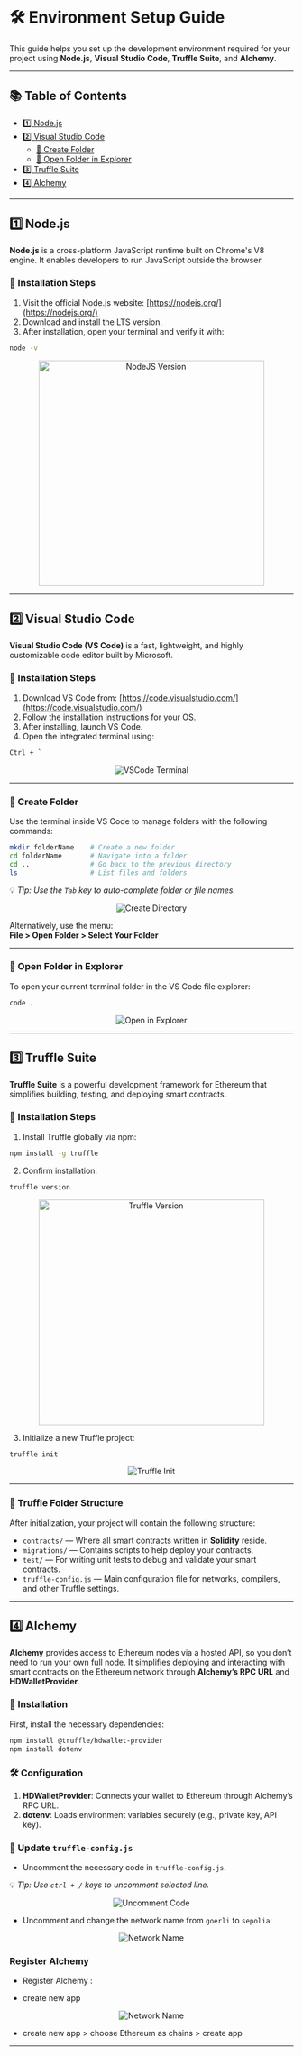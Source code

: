 # 🛠️ Environment Setup Guide

This guide helps you set up the development environment required for your project using **Node.js**, **Visual Studio Code**, **Truffle Suite**, and **Alchemy**.

---

## 📚 Table of Contents

- [1️⃣ Node.js](#1-nodejs)
- [2️⃣ Visual Studio Code](#2-visual-studio-code)
  - [📁 Create Folder](#create-folder)
  - [📂 Open Folder in Explorer](#open-folder-in-explorer)
- [3️⃣ Truffle Suite](#3-truffle-suite)
- [4️⃣ Alchemy](#4-alchemy)

---

## 1️⃣ Node.js

**Node.js** is a cross-platform JavaScript runtime built on Chrome's V8 engine. It enables developers to run JavaScript outside the browser.

### 🧩 Installation Steps

1. Visit the official Node.js website: [https://nodejs.org/](https://nodejs.org/)
2. Download and install the LTS version.
3. After installation, open your terminal and verify it with:

```bash
node -v
```

<p align="center">
  <img width="400" alt="NodeJS Version" src="/assets/node-v.png">
</p>

---

## 2️⃣ Visual Studio Code

**Visual Studio Code (VS Code)** is a fast, lightweight, and highly customizable code editor built by Microsoft.

### 🧩 Installation Steps

1. Download VS Code from: [https://code.visualstudio.com/](https://code.visualstudio.com/)
2. Follow the installation instructions for your OS.
3. After installing, launch VS Code.
4. Open the integrated terminal using:

```bash
Ctrl + `
```

<p align="center">
  <img alt="VSCode Terminal" src="/assets/vs-terminal.png">
</p>

---

### 📁 Create Folder

Use the terminal inside VS Code to manage folders with the following commands:

```bash
mkdir folderName    # Create a new folder
cd folderName       # Navigate into a folder
cd ..               # Go back to the previous directory
ls                  # List files and folders
```

💡 *Tip: Use the `Tab` key to auto-complete folder or file names.*

<p align="center">
  <img alt="Create Directory" src="/assets/create-directory.png">
</p>

Alternatively, use the menu:  
**File > Open Folder > Select Your Folder**

---

### 📂 Open Folder in Explorer

To open your current terminal folder in the VS Code file explorer:

```bash
code .
```

<p align="center">
  <img alt="Open in Explorer" src="/assets/explorer.png">
</p>

---

## 3️⃣ Truffle Suite

**Truffle Suite** is a powerful development framework for Ethereum that simplifies building, testing, and deploying smart contracts.

### 🧩 Installation Steps

1. Install Truffle globally via npm:

```bash
npm install -g truffle
```

2. Confirm installation:

```bash
truffle version
```

<p align="center">
  <img width="400" alt="Truffle Version" src="/assets/truffle-v.png">
</p>

3. Initialize a new Truffle project:

```bash
truffle init
```

<p align="center">
  <img alt="Truffle Init" src="/assets/truffle-init.png">
</p>

---

### 📂 Truffle Folder Structure

After initialization, your project will contain the following structure:

- `contracts/` — Where all smart contracts written in **Solidity** reside.
- `migrations/` — Contains scripts to help deploy your contracts.
- `test/` — For writing unit tests to debug and validate your smart contracts.
- `truffle-config.js` — Main configuration file for networks, compilers, and other Truffle settings.

---

## 4️⃣ Alchemy

**Alchemy** provides access to Ethereum nodes via a hosted API, so you don’t need to run your own full node. It simplifies deploying and interacting with smart contracts on the Ethereum network through **Alchemy’s RPC URL** and **HDWalletProvider**.

### 🔧 Installation

First, install the necessary dependencies:

```bash
npm install @truffle/hdwallet-provider
npm install dotenv
```

### 🛠️ Configuration

1. **HDWalletProvider**: Connects your wallet to Ethereum through Alchemy’s RPC URL.
2. **dotenv**: Loads environment variables securely (e.g., private key, API key).

### 📝 Update `truffle-config.js`

- Uncomment the necessary code in `truffle-config.js`.

💡 *Tip: Use `ctrl + /` keys to uncomment selected line.*

<p align="center">
  <img alt="Uncomment Code" src="/assets/uncomment.png">
</p>

- Uncomment and change the network name from `goerli` to `sepolia`:

<p align="center">
  <img alt="Network Name" src="/assets/network-name.png">
</p>

### Register Alchemy

- Register Alchemy : 

- create new app

<p align="center">
  <img alt="Network Name" src="/assets/create-app.png">
</p>

- create new app > choose Ethereum as chains > create app
--- 


